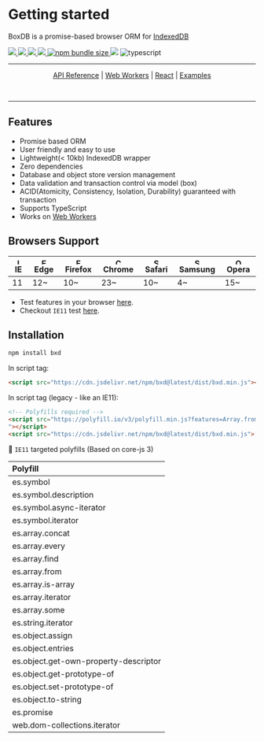 <style type="text/css">
table {
  display: block;
  overflow-x: scroll;
}
</style>

# Getting started

BoxDB is a promise-based browser ORM for [IndexedDB](https://developer.mozilla.org/en-US/docs/Web/API/IndexedDB_API)

<a href="https://github.com/leegeunhyeok/bxd/actions?query=workflow:build" alt="Github actions">
  <img src="https://github.com/leegeunhyeok/bxd/workflows/build/badge.svg">
</a>
<a href="https://lgtm.com/projects/g/leegeunhyeok/bxd/context:javascript" alt="lgtm">
  <img src="https://img.shields.io/lgtm/grade/javascript/g/leegeunhyeok/bxd.svg?logo=lgtm&logoWidth=18">
</a>
<a href="https://codecov.io/gh/leegeunhyeok/bxd" alt="codecov">
  <img src="https://codecov.io/gh/leegeunhyeok/bxd/branch/dev/graph/badge.svg?token=I5YZWY8PGT">
</a>
<a href="https://www.npmjs.com/package/bxd" alt="npm">
  <img src="https://img.shields.io/npm/v/bxd">
</a>
<a href="https://www.npmjs.com/package/bxd">
  <img alt="npm bundle size" src="https://img.shields.io/bundlephobia/min/bxd">
</a>
<img src="https://img.shields.io/github/license/leegeunhyeok/bxd">
<img src="https://badgen.net/badge/-/TypeScript/blue?icon=typescript&label" alt="typescript">

---

<div align="center" style="padding-bottom: 1rem">

<a href="./apis">API Reference</a> | <a href="./web-workers">Web Workers</a> | <a href="./react">React</a> | <a href="./examples">Examples</a>

</div>

---

## Features

- Promise based ORM
- User friendly and easy to use
- Lightweight(< 10kb) IndexedDB wrapper
- Zero dependencies
- Database and object store version management
- Data validation and transaction control via model (box)
- ACID(Atomicity, Consistency, Isolation, Durability) guaranteed with transaction
- Supports TypeScript
- Works on [Web Workers](https://developer.mozilla.org/en-US/docs/Web/API/Web_Workers_API)

## Browsers Support

| <img src="https://user-images.githubusercontent.com/26512984/121935549-8292ca00-cd83-11eb-885c-9497bc78b104.png" alt="IE" width="12px" height="12px" /> IE | <img src="https://user-images.githubusercontent.com/26512984/121934559-64789a00-cd82-11eb-9238-4fc21eb835e2.png" alt="Edge" width="12px" height="12px" /> Edge | <img src="https://user-images.githubusercontent.com/26512984/121934551-62aed680-cd82-11eb-8a33-593af8b5fdbd.png" alt="Firefox" width="12px" height="12px" /> Firefox | <img src="https://user-images.githubusercontent.com/26512984/121934545-604c7c80-cd82-11eb-884d-d9d8dad26e01.png" alt="Chrome" width="12px" height="12px" /> Chrome | <img src="https://user-images.githubusercontent.com/26512984/121934539-5dea2280-cd82-11eb-96ed-fbef553ec0e6.png" alt="Safari" width="12px" height="12px" /> Safari | <img src="https://user-images.githubusercontent.com/26512984/121934526-5aef3200-cd82-11eb-981d-835490f7b1b2.png" alt="Samsung" width="12px" height="12px" /> Samsung | <img src="https://user-images.githubusercontent.com/26512984/121934519-59256e80-cd82-11eb-9b11-4805c7dd0ba1.png" alt="Opera" width="12px" height="12px" /> Opera |
| ---------------------------------------------------------------------------------------------------------------------------------------------------------- | -------------------------------------------------------------------------------------------------------------------------------------------------------------- | -------------------------------------------------------------------------------------------------------------------------------------------------------------------- | ------------------------------------------------------------------------------------------------------------------------------------------------------------------ | ------------------------------------------------------------------------------------------------------------------------------------------------------------------ | -------------------------------------------------------------------------------------------------------------------------------------------------------------------- | ---------------------------------------------------------------------------------------------------------------------------------------------------------------- |
| 11                                                                                                                                                         | 12~                                                                                                                                                            | 10~                                                                                                                                                                  | 23~                                                                                                                                                                | 10~                                                                                                                                                                | 4~                                                                                                                                                                   | 15~                                                                                                                                                              |

- Test features in your browser [here](https://this.geundung.dev/bxd/demo).
- Checkout `IE11` test [here](./ie).

## Installation

```bash
npm install bxd
```

In script tag:

```html
<script src="https://cdn.jsdelivr.net/npm/bxd@latest/dist/bxd.min.js"></script>
```

In script tag (legacy - like an IE11):

```html
<!-- Polyfills required -->
<script src="https://polyfill.io/v3/polyfill.min.js?features=Array.from%2CSymbol%2CSymbol.asyncIterator%2CSymbol.prototype.description%2CSymbol.iterator%2CArray.prototype.some%2CArray.prototype.includes%2CArray.prototype.every%2CArray.prototype.find%2CArray.isArray%2CArray.prototype.%40%40iterator%2CString.prototype.%40%40iterator%2CObject.assign%2CObject.entries%2CObject.getOwnPropertyDescriptor%2CObject.getPrototypeOf%2CObject.setPrototypeOf%2CPromise
"></script>
<script src="https://cdn.jsdelivr.net/npm/bxd@latest/dist/bxd.min.js">
```

🔽 `IE11` targeted polyfills (Based on core-js 3)

| Polyfill                              |
| :------------------------------------ |
| es.symbol                             |
| es.symbol.description                 |
| es.symbol.async-iterator              |
| es.symbol.iterator                    |
| es.array.concat                       |
| es.array.every                        |
| es.array.find                         |
| es.array.from                         |
| es.array.is-array                     |
| es.array.iterator                     |
| es.array.some                         |
| es.string.iterator                    |
| es.object.assign                      |
| es.object.entries                     |
| es.object.get-own-property-descriptor |
| es.object.get-prototype-of            |
| es.object.set-prototype-of            |
| es.object.to-string                   |
| es.promise                            |
| web.dom-collections.iterator          |
